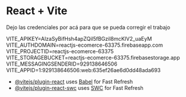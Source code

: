 # React + Vite

Dejo las credenciales por acá para que se pueda corregir el trabajo

VITE_APIKEY=AIzaSyBifHsh4apZQil5fBGzil8mcKIV2_uaEyM
VITE_AUTHDOMAIN=reactjs-ecomerce-63375.firebaseapp.com
VITE_PROJECTID=reactjs-ecomerce-63375
VITE_STORAGEBUCKET=reactjs-ecomerce-63375.firebasestorage.app
VITE_MESSAGINGSENDERID=929138646506
VITE_APPID=1:929138646506:web:635ef26ae6d0dd48ada693

<!-- const firebaseConfig = {
  apiKey: "AIzaSyBifHsh4apZQil5fBGzil8mcKIV2_uaEyM",
  authDomain: "reactjs-ecomerce-63375.firebaseapp.com",
  projectId: "reactjs-ecomerce-63375",
  storageBucket: "reactjs-ecomerce-63375.firebasestorage.app",
  messagingSenderId: "929138646506",
  appId: "1:929138646506:web:635ef26ae6d0dd48ada693"
}; -->


- [@vitejs/plugin-react](https://github.com/vitejs/vite-plugin-react/blob/main/packages/plugin-react/README.md) uses [Babel](https://babeljs.io/) for Fast Refresh
- [@vitejs/plugin-react-swc](https://github.com/vitejs/vite-plugin-react-swc) uses [SWC](https://swc.rs/) for Fast Refresh
